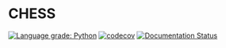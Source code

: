 # CHESS

[![Language grade: Python](https://img.shields.io/lgtm/grade/python/g/nishaq503/CHESS.svg?logo=lgtm&logoWidth=18)](https://lgtm.com/projects/g/nishaq503/CHESS/context:python)
[![codecov](https://codecov.io/gh/thoward27/chess/branch/master/graph/badge.svg)](https://codecov.io/gh/thoward27/chess)
[![Documentation Status](https://readthedocs.org/projects/clustered-hierarchical-entropy-scaling-search/badge/?version=latest)](https://clustered-hierarchical-entropy-scaling-search.readthedocs.io/en/latest/?badge=latest)
